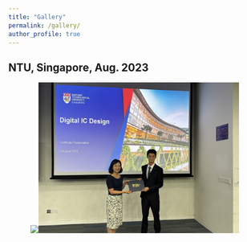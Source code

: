 ```yaml
---
title: "Gallery"
permalink: /gallery/
author_profile: true
---
```


## NTU, Singapore, Aug. 2023
<center class="half">
     <img src="/images/NTU-1.jpg" width="400"/><img src="/images/NTU-2.jpg" width="400"/>
</center>
